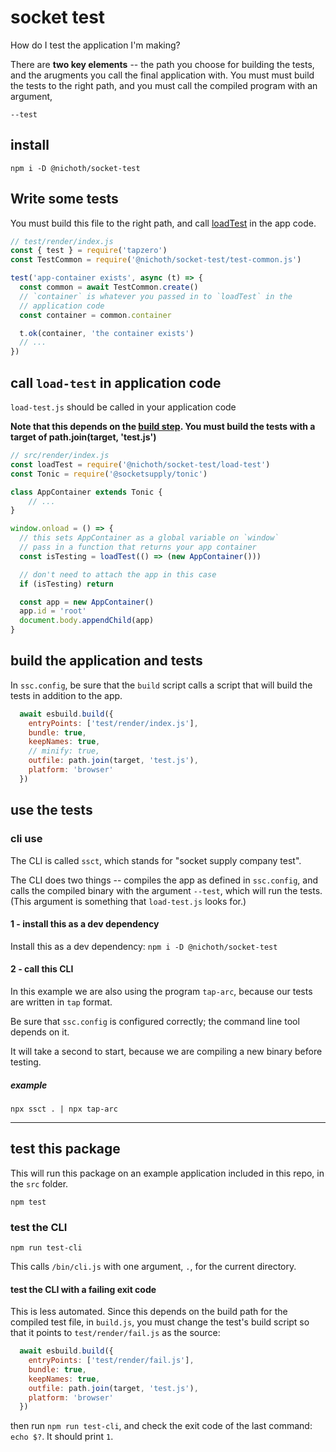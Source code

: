 # socket test

How do I test the application I'm making?

There are **two key elements** -- the path you choose for building the tests, and the arugments you call the final application with. You must must build the tests to the right path, and you must call the compiled program with an argument,
```
--test
```

## install

```
npm i -D @nichoth/socket-test
```

## Write some tests
You must build this file to the right path, and call [loadTest](#call-load-test-in-application-code) in the app code.

```js
// test/render/index.js
const { test } = require('tapzero')
const TestCommon = require('@nichoth/socket-test/test-common.js')

test('app-container exists', async (t) => {
  const common = await TestCommon.create()
  // `container` is whatever you passed in to `loadTest` in the
  // application code
  const container = common.container

  t.ok(container, 'the container exists')
  // ...
})
```

## call `load-test` in application code
`load-test.js` should be called in your application code

**Note that this depends on the [build step](#build-the-application-and-tests). You must build the tests with a target of path.join(target, 'test.js')**

```js
// src/render/index.js
const loadTest = require('@nichoth/socket-test/load-test')
const Tonic = require('@socketsupply/tonic')

class AppContainer extends Tonic {
    // ...
}

window.onload = () => {
  // this sets AppContainer as a global variable on `window`
  // pass in a function that returns your app container
  const isTesting = loadTest(() => (new AppContainer()))

  // don't need to attach the app in this case
  if (isTesting) return

  const app = new AppContainer()
  app.id = 'root'
  document.body.appendChild(app)
}
```

## build the application and tests
In `ssc.config`, be sure that the `build` script calls a script that will
build the tests in addition to the app.

```js
  await esbuild.build({
    entryPoints: ['test/render/index.js'],
    bundle: true,
    keepNames: true,
    // minify: true,
    outfile: path.join(target, 'test.js'),
    platform: 'browser'
  })
```


## use the tests

### cli use
The CLI is called `ssct`, which stands for "socket supply company test".

The CLI does two things -- compiles the app as defined in `ssc.config`, and
calls the compiled binary with the argument `--test`, which will run the tests. (This argument is something that `load-test.js` looks for.)

#### 1 - install this as a dev dependency
Install this as a dev dependency: `npm i -D @nichoth/socket-test`

#### 2 - call this CLI
In this example we are also using the program `tap-arc`, because our tests are written in `tap` format.

Be sure that `ssc.config` is configured correctly; the command line tool depends on it.

It will take a second to start, because we are compiling a new binary before testing.

##### example
```
npx ssct . | npx tap-arc
```

----------------------------------


## test this package
This will run this package on an example application included in this repo, in the `src` folder.

```
npm test
```

### test the CLI

```
npm run test-cli
```

This calls `/bin/cli.js` with one argument, `.`, for the current directory.


#### test the CLI with a failing exit code

This is less automated. Since this depends on the build path for the compiled test file, in `build.js`, you must change the test's build script so that it points to `test/render/fail.js` as the source:

```js
  await esbuild.build({
    entryPoints: ['test/render/fail.js'],
    bundle: true,
    keepNames: true,
    outfile: path.join(target, 'test.js'),
    platform: 'browser'
  })
```

then run `npm run test-cli`, and check the exit code of the last command: `echo $?`. It should print `1`.
